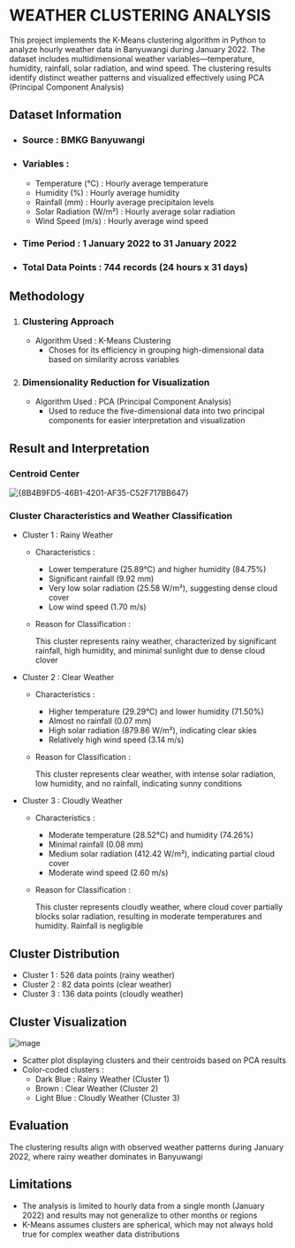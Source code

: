 # WEATHER CLUSTERING ANALYSIS

This project implements the K-Means clustering algorithm in Python to analyze hourly weather data in Banyuwangi during January 2022. The dataset includes multidimensional weather variables—temperature, humidity, rainfall, solar radiation, and wind speed. The clustering results identify distinct weather patterns and visualized effectively using PCA (Principal Component Analysis)


## Dataset Information
- ### Source : BMKG Banyuwangi
- ### Variables :
  - Temperature (°C) : Hourly average temperature
  - Humidity (%) : Hourly average humidity
  - Rainfall (mm) : Hourly average precipitaion levels
  - Solar Radiation (W/m²) : Hourly average solar radiation
  - Wind Speed (m/s) : Hourly average wind speed
- ### Time Period : 1 January 2022 to 31 January 2022
- ### Total Data Points : 744 records (24 hours x 31 days)


## Methodology
1. ### Clustering Approach
   - Algorithm Used : K-Means Clustering
     - Choses for its efficiency in grouping high-dimensional data based on similarity across variables
3. ### Dimensionality Reduction for Visualization
   - Algorithm Used : PCA (Principal Component Analysis)
     - Used to reduce the five-dimensional data into two principal components for easier interpretation and visualization


## Result and Interpretation
### Centroid Center
![{8B4B9FD5-46B1-4201-AF35-C52F717BB647}](https://github.com/user-attachments/assets/3aa5a8d1-92c3-4608-890a-adee7e921fe4)


### Cluster Characteristics and Weather Classification
- Cluster 1 : Rainy Weather
  - Characteristics :
    - Lower temperature (25.89°C) and higher humidity (84.75%)
    - Significant rainfall (9.92 mm)
    - Very low solar radiation (25.58 W/m²), suggesting dense cloud cover
    - Low wind speed (1.70 m/s)
  - Reason for Classification :

    This cluster represents rainy weather, characterized by significant rainfall, high humidity, and minimal sunlight due to dense cloud clover
    
- Cluster 2 : Clear Weather
  - Characteristics :
    - Higher temperature (29.29°C) and lower humidity (71.50%)
    - Almost no rainfall (0.07 mm)
    - High solar radiation (879.86 W/m²), indicating clear skies
    - Relatively high wind speed (3.14 m/s)
  - Reason for Classification :

    This cluster represents clear weather, with intense solar radiation, low humidity, and no rainfall, indicating sunny conditions
    
- Cluster 3 : Cloudly Weather
  - Characteristics :
    - Moderate temperature (28.52°C) and humidity (74.26%)
    - Minimal rainfall (0.08 mm)
    - Medium solar radiation (412.42 W/m²), indicating partial cloud cover
    - Moderate wind speed (2.60 m/s)
  - Reason for Classification :

    This cluster represents cloudly weather, where cloud cover partially blocks solar radiation, resulting in moderate temperatures and humidity. Rainfall is negligible


## Cluster Distribution
- Cluster 1 : 526 data points (rainy weather)
- Cluster 2 : 82 data points (clear weather)
- Cluster 3 : 136 data points (cloudly weather)


## Cluster Visualization
![image](https://github.com/user-attachments/assets/ad3f1e1b-2771-436b-bc3a-b687d3ddf19b)


- Scatter plot displaying clusters and their centroids based on PCA results
- Color-coded clusters :
  - Dark Blue : Rainy Weather (Cluster 1)
  - Brown : Clear Weather (Cluster 2)
  - Light Blue : Cloudly Weather (Cluster 3)
 

## Evaluation


The clustering results align with observed weather patterns during January 2022, where rainy weather dominates in Banyuwangi


## Limitations
- The analysis is limited to hourly data from a single month (January 2022) and results may not generalize to other months or regions
- K-Means assumes clusters are spherical, which may not always hold true for complex weather data distributions
